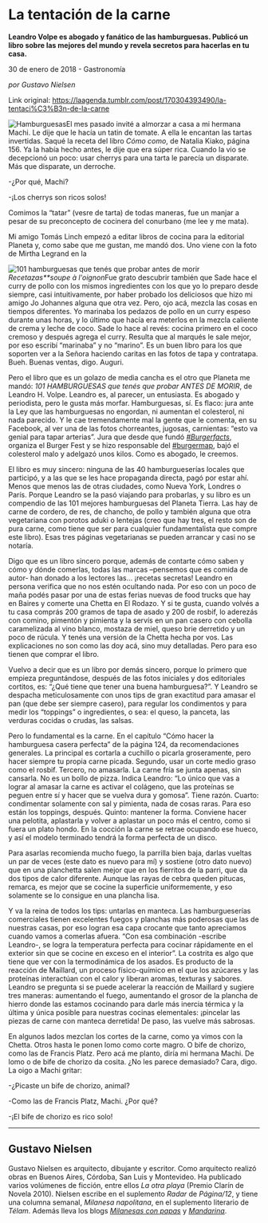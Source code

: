 # La tentación de la carne

**Leandro Volpe es abogado y fanático de las hamburguesas. Publicó un libro sobre las mejores del mundo y revela secretos para hacerlas en tu casa.**

30 de enero de 2018 - Gastronomía

_por Gustavo Nielsen_

Link original: https://laagenda.tumblr.com/post/170304393490/la-tentaci%C3%B3n-de-la-carne

![Hamburguesas](https://64.media.tumblr.com/a2d6467e35ff1a7cbf8cfcd49063c629/tumblr_inline_pk0c5miqD81t6q87u_500.jpg)El mes pasado invité a almorzar a casa a mi hermana Machi. Le dije que le hacía un tatin de tomate. A ella le encantan las tartas invertidas. Saqué la receta del libro *Cómo como*, de Natalia Kiako, página 156. Ya la había hecho antes, le dije que era súper rica. Cuando la vio se decepcionó un poco: usar cherrys para una tarta le parecía un disparate. Más que disparate, un derroche.

-¿Por qué, Machi?  

-¡Los cherrys son ricos solos! 

Comimos la “tatar” (vesre de tarta) de todas maneras, fue un manjar a pesar de su preconcepto de cocinera del conurbano (me lee y me mata).

Mi amigo Tomás Linch empezó a editar libros de cocina para la editorial Planeta y, como sabe que me gustan, me mandó dos. Uno viene con la foto de Mirtha Legrand en la 

![101 hamburguesas que tenés que probar antes de morir](https://64.media.tumblr.com/71e1f99e0b56f71d76b12107c6035064/tumblr_inline_pk0c5nOZT31t6q87u_400.jpg)*Recetazas**soupe à l'oignon*Fue grato descubrir también que Sade hace el curry de pollo con los mismos ingredientes con los que yo lo preparo desde siempre, casi intuitivamente, por haber probado los deliciosos que hizo mi amigo Jo Johannes alguna que otra vez. Pero, ojo acá, mezcla las cosas en tiempos diferentes. Yo marinaba los pedazos de pollo en un curry espeso durante unas horas, y lo último que hacía era meterlos en la mezcla caliente de crema y leche de coco. Sade lo hace al revés: cocina primero en el coco cremoso y después agrega el curry. Resulta que al marqués le sale mejor, por eso escribí “marinaba” y no “marino”. Es un buen libro para los que soporten ver a la Señora haciendo caritas en las fotos de tapa y contratapa. Bueh. Buenas ventas, digo. Auguri.

Pero el libro que es un golazo de media cancha es el otro que Planeta me mandó: *101 HAMBURGUESAS que tenés que probar ANTES DE MORIR*, de Leandro H. Volpe. Leandro es, al parecer, un entusiasta. Es abogado y periodista, pero le gusta más morfar. Hamburguesas, sí. Es flaco: jura ante la Ley que las hamburguesas no engordan, ni aumentan el colesterol, ni nada parecido. Y le cae tremendamente mal la gente que le comenta, en su Facebook, al ver una de las fotos chorreantes, jugosas, carnientas: “esto va genial para tapar arterias”. Jura que desde que fundó [*#Burgerfacts*](https://burgerfacts.com/), organiza el Burger Fest y se hizo responsable del [#burgermap](https://burgerfacts.com/burgermap/), bajó el colesterol malo y adelgazó unos kilos. Como es abogado, le creemos.

El libro es muy sincero: ninguna de las 40 hamburgueserías locales que participó, y a las que se les hace propaganda directa, pagó por estar ahí. Menos que menos las de otras ciudades, como Nueva York, Londres o París. Porque Leandro se la pasó viajando para probarlas, y su libro es un compendio de las 101 mejores hamburguesas del Planeta Tierra. Las hay de carne de cordero, de res, de chancho, de pollo y también alguna que otra vegetariana con porotos aduki o lentejas (creo que hay tres, el resto son de pura carne, como tiene que ser para cualquier fundamentalista que compre este libro). Esas tres páginas vegetarianas se pueden arrancar y casi no se notaría.

Digo que es un libro sincero porque, además de contarte cómo saben y cómo y dónde comerlas, todas las marcas –pensemos que es comida de autor- han donado a los lectores las… ¡recetas secretas! Leandro en persona verifica que no nos estén ocultando nada. Por eso con un poco de maña podés pasar por una de estas ferias nuevas de food trucks que hay en Baires y comerte una Chetta en El Rodazo. Y si te gusta, cuando volvés a tu casa comprás 200 gramos de tapa de asado y 200 de rosbif, lo aderezás con comino, pimentón y pimienta y la servís en un pan casero con cebolla caramelizada al vino blanco, mostaza de miel, queso brie derretido y un poco de rúcula. Y tenés una versión de la Chetta hecha por vos. Las explicaciones no son como las doy acá, sino muy detalladas. Pero para eso tienen que comprar el libro.

Vuelvo a decir que es un libro por demás sincero, porque lo primero que empieza preguntándose, después de las fotos iniciales y dos editoriales cortitos, es: “¿Qué tiene que tener una buena hamburguesa?”. Y Leandro se despacha meticulosamente con unos tips de gran exactitud para amasar el pan (que debe ser siempre casero), para regular los condimentos y para medir los “toppings” o ingredientes, o sea: el queso, la panceta, las verduras cocidas o crudas, las salsas.

Pero lo fundamental es la carne. En el capítulo “Cómo hacer la hamburguesa casera perfecta” de la página 124, da recomendaciones generales. La principal es cortarla a cuchillo o picarla groseramente, pero hacer siempre tu propia carne picada. Segundo, usar un corte medio graso como el rosbif. Tercero, no amasarla. La carne fría se junta apenas, sin cansarla. No es un bollo de pizza. Indica Leandro: “Lo único que vas a lograr al amasar la carne es activar el colágeno, que las proteínas se peguen entre sí y hacer que se vuelva dura y gomosa”. Tiene razón. Cuarto: condimentar solamente con sal y pimienta, nada de cosas raras. Para eso están los toppings, después. Quinto: mantener la forma. Conviene hacer una pelotita, aplastarla y volver a aplastar un poco más el centro, como si fuera un plato hondo. En la cocción la carne se retrae ocupando ese hueco, y así el modelo terminado tendrá la forma perfecta de un disco.

Para asarlas recomienda mucho fuego, la parrilla bien baja, darlas vueltas un par de veces (este dato es nuevo para mí) y sostiene (otro dato nuevo) que en una planchetta salen mejor que en los fierritos de la parri, que da dos tipos de calor diferente. Aunque las rayas de cebra queden pitucas, remarca, es mejor que se cocine la superficie uniformemente, y eso solamente se lo consigue en una plancha lisa.

Y va la reina de todos los tips: untarlas en manteca. Las hamburgueserías comerciales tienen excelentes fuegos y planchas más poderosas que las de nuestras casas, por eso logran esa capa crocante que tanto apreciamos cuando vamos a comerlas afuera. “Con esa combinación -escribe Leandro-, se logra la temperatura perfecta para cocinar rápidamente en el exterior sin que se cocine en exceso en el interior”. La costrita es algo que tiene que ver con la termodinámica de los asados. Es producto de la reacción de Maillard, un proceso físico-químico en el que los azúcares y las proteínas interactúan con el calor y liberan aromas, texturas y sabores. Leandro se pregunta si se puede acelerar la reacción de Maillard y sugiere tres maneras: aumentando el fuego, aumentando el grosor de la plancha de hierro donde las estamos cocinando para darle más inercia térmica y la última y única posible para nuestras cocinas elementales: ¡pincelar las piezas de carne con manteca derretida! De paso, las vuelve más sabrosas.

En algunos lados mezclan los cortes de la carne, como ya vimos con la Chetta. Otros hasta le ponen lomo como corte magro. O bife de chorizo, como las de Francis Platz. Pero acá me planto, diría mi hermana Machi. De lomo o de bife de chorizo da cosita. ¿No les parece demasiado? Cara, digo. La oigo a Machi gritar: 

-¿Picaste un bife de chorizo, animal?  

-Como las de Francis Platz, Machi. ¿Por qué?  

-¡El bife de chorizo es rico solo!

  




---

 Gustavo Nielsen
----------------

 Gustavo Nielsen es arquitecto, dibujante y escritor. Como arquitecto realizó obras en Buenos Aires, Córdoba, San Luis y Montevideo. Ha publicado varios volúmenes de ficción, entre ellos *La otra playa* (Premio Clarín de Novela 2010). Nielsen escribe en el suplemento *Radar* de *Página/12*, y tiene una columna semanal, *Milanesa napolitana*, en el suplemento literario de *Télam*. Además lleva los blogs [*Milanesas con papas*](https://milanesaconpapas.blogspot.com.ar/) y [*Mandarina*](http://mandarinasdulces.blogspot.com.ar/). 

